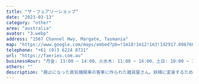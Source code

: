 ```yaml
---
title: "ザ・フェアリーショップ"
date: "2023-03-13"
category: "other"
area: "australia"
avator: "3.webp"
address: "1567 Channel Hwy, Margate, Tasmania"
map: "https://www.google.com/maps/embed?pb=!1m18!1m12!1m3!1d2917.0967662806215!2d147.26774667604616!3d-43.01835034901929!2m3!1f0!2f0!3f0!3m2!1i1024!2i768!4f13.1!3m3!1m2!1s0xaa6e7588a1a38073%3A0xe91cafbb6b9665b2!2sThe%20Faerie%20Shop!5e0!3m2!1sja!2sjp!4v1686288867364!5m2!1sja!2sjp"
telephone: "+61 (0)3 6224 8731"
url: "https://faeries.com.au"
businessHour: "月金: 11:00 ~ 14:00、火水木: 11:00 ~ 16:00、土日: 10:00 ~ 15:00"
others: ""
description: "廃止になった蒸気機関車の客車に作られた雑貨屋さん。妖精に変身するための洋服や小物、妖精に関する雑貨が沢山あります。"
---
```

